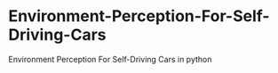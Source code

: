 # Environment-Perception-For-Self-Driving-Cars
Environment Perception For Self-Driving Cars in python
